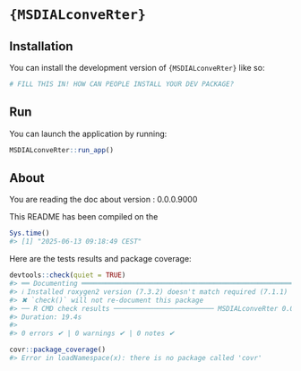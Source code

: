 
<!-- README.md is generated from README.Rmd. Please edit that file -->

# `{MSDIALconveRter}`

<!-- badges: start -->

<!-- badges: end -->

## Installation

You can install the development version of `{MSDIALconveRter}` like so:

``` r
# FILL THIS IN! HOW CAN PEOPLE INSTALL YOUR DEV PACKAGE?
```

## Run

You can launch the application by running:

``` r
MSDIALconveRter::run_app()
```

## About

You are reading the doc about version : 0.0.0.9000

This README has been compiled on the

``` r
Sys.time()
#> [1] "2025-06-13 09:18:49 CEST"
```

Here are the tests results and package coverage:

``` r
devtools::check(quiet = TRUE)
#> ══ Documenting ═════════════════════════════════════════════════════════════════
#> ℹ Installed roxygen2 version (7.3.2) doesn't match required (7.1.1)
#> ✖ `check()` will not re-document this package
#> ── R CMD check results ───────────────────────── MSDIALconveRter 0.0.0.9000 ────
#> Duration: 19.4s
#> 
#> 0 errors ✔ | 0 warnings ✔ | 0 notes ✔
```

``` r
covr::package_coverage()
#> Error in loadNamespace(x): there is no package called 'covr'
```
